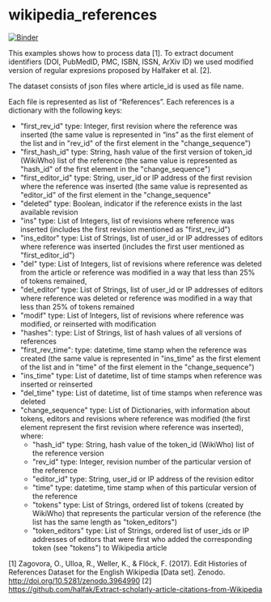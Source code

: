 # wikipedia_references

[![Binder](https://notebooks.gesis.org/binder/badge_logo.svg)](https://notebooks.gesis.org/binder/v2/gh/gesiscss/wikipedia_references/master)

This examples shows how to process data [1]. To extract document identifiers (DOI, PubMedID, PMC, ISBN, ISSN, ArXiv ID) we used modified version of regular expresions proposed by Halfaker et al. [2].  

The dataset consists of json files where article_id is used as file name.

Each file is represented as list of “References”. Each references is a dictionary with the following keys:
* "first_rev_id" type: Integer, first revision where the reference was inserted (the same value is represented in “ins” as the first element of the list and in "rev_id" of the first element in the "change_sequence")
* "first_hash_id" type: String, hash value of the first version of token_id (WikiWho) list of the reference (the same value is represented as "hash_id" of the first element in the "change_sequence")
* "first_editor_id"  type: String, user_id or IP address of the first revision where the reference was inserted (the same value is represented as "editor_id" of the first element in the "change_sequence" 
* "deleted" type: Boolean, indicator if the reference exists in the last available revision
* "ins" type: List of Integers, list of revisions where reference was inserted (includes the first revision mentioned as "first_rev_id")
* "ins_editor" type: List of Strings, list of user_id or IP addresses of editors where reference was inserted (includes the first user mentioned as "first_editor_id")
* "del" type: List of Integers, list of revisions where reference was deleted from the article or reference was modified in a way that less than 25% of tokens remained, 
* "del_editor“ type: List of Strings, list of user_id or IP addresses of editors where reference was deleted or reference was modified in a way that less than 25% of tokens remained 
* "modif" type: List of Integers, list of revisions where reference was modified, or reinserted with modification
* "hashes": type: List of Strings, list of hash values of all versions of references 
* "first_rev_time": type: datetime, time stamp when the reference was created (the same value is represented in "ins_time” as the first element of the list and in "time" of the first element in the "change_sequence")
* "ins_time" type: List of datetime, list of time stamps when reference was inserted or reinserted
* "del_time" type: List of datetime, list of time stamps when reference was deleted 
* "change_sequence" type: List of Dictionaries, with information about tokens, editors and revisions where reference was modified (the first element represent the first revision where reference was inserted), where:
  * "hash_id" type: String, hash value of the token_id (WikiWho) list of the reference version
  * "rev_id" type: Integer, revision number of the particular version of the reference
  * "editor_id" type: String, user_id or IP address of the revision editor
  * "time" type: datetime, time stamp when of this particular version of the reference
  * "tokens" type: List of Strings, ordered list of tokens (created by WikiWho) that represents the particular version of the reference (the list has the same length as "token_editors")
  * "token_editors" type: List of Strings, ordered list of user_ids or IP addresses of editors that were first who added the corresponding token (see "tokens") to Wikipedia article 


[1] Zagovora, O., Ulloa, R., Weller, K., & Flöck, F. (2017). Edit Histories of References Dataset for the English Wikipedia [Data set]. Zenodo. http://doi.org/10.5281/zenodo.3964990
[2] https://github.com/halfak/Extract-scholarly-article-citations-from-Wikipedia 
